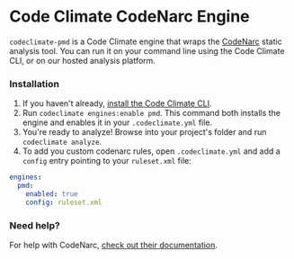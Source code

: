 # Code Climate CodeNarc Engine

`codeclimate-pmd` is a Code Climate engine that wraps the [CodeNarc](https://github.com/CodeNarc/CodeNarc) static analysis tool. You can run it on your command line using the Code Climate CLI, or on our hosted analysis platform.

### Installation

1. If you haven't already, [install the Code Climate CLI](https://github.com/codeclimate/codeclimate).
2. Run `codeclimate engines:enable pmd`. This command both installs the engine and enables it in your `.codeclimate.yml` file.
3. You're ready to analyze! Browse into your project's folder and run `codeclimate analyze`.
4. To add you custom codenarc rules, open `.codeclimate.yml` and add a `config` entry pointing to your `ruleset.xml` file:
```yml
engines:
  pmd:
    enabled: true
    config: ruleset.xml
```

### Need help?

For help with CodeNarc, [check out their documentation](http://codenarc.sourceforge.net/codenarc-command-line.html).

[cc-docs-codenarc]: https://docs.codeclimate.com/docs/codenarc
